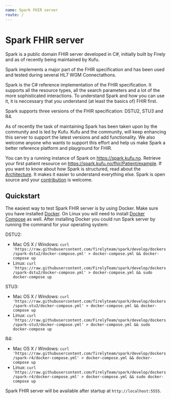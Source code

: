 ```yaml
---
name: Spark FHIR server
route: /
---
```


# Spark FHIR server
Spark is a public domain FHIR server developed in C#, initially built by Firely and as of recently being maintained by Kufu.

Spark implements a major part of the FHIR specification and has been used and tested during several HL7 WGM Connectathons.

Spark is the C# reference implementation of the FHIR specification. It supports all the resource types, all the search parameters and a lot of the more sophisticated interactions. To understand Spark and how you can use it, it is neccessary that you understand (at least the basics of) FHIR first.

Spark supports three versions of the FHIR specification: DSTU2, STU3 and R4. 

As of recently the task of maintaining Spark has been taken upon by the community and is led by Kufu.
Kufu and the community, will keep enhancing this server to support the latest versions and add functionality.
We also welcome anyone who wants to support this effort and help us make Spark a better reference
platform and playground for FHIR.

You can try a running instance of Spark on https://spark.kufu.no. Retrieve your first patient resource on https://spark.kufu.no/fhir/Patient/example. If you want to know about how Spark is structured, read about the [Architecture](./architecture). It makes it easier to understand everything else. Spark is open source and your [contribution](./Contribute) is welcome. 

## Quickstart
The easiest way to test Spark FHIR server is by using Docker. Make sure you have installed [Docker](https://docs.docker.com/install/). On Linux you will need to install [Docker Compose](https://docs.docker.com/compose/install/) as well. After installing Docker you could run Spark server by running the command for your operating system: 

DSTU2:
 * Mac OS X / Windows: `curl 'https://raw.githubusercontent.com/firelyteam/spark/develop/dockers/spark-dstu2/docker-compose.yml' > docker-compose.yml && docker-compose up`
 * Linux: `curl 'https://raw.githubusercontent.com/FirelyTeam/spark/develop/dockers/spark-dstu2/docker-compose.yml' > docker-compose.yml && sudo docker-compose up`

STU3:
 * Mac OS X / Windows: `curl 'https://raw.githubusercontent.com/firelyteam/spark/develop/dockers/spark-stu3/docker-compose.yml' > docker-compose.yml && docker-compose up`
 * Linux: `curl 'https://raw.githubusercontent.com/FirelyTeam/spark/develop/dockers/spark-stu3/docker-compose.yml' > docker-compose.yml && sudo docker-compose up`

R4:
 * Mac OS X / Windows: `curl 'https://raw.githubusercontent.com/firelyteam/spark/develop/dockers/spark-r4/docker-compose.yml' > docker-compose.yml && docker-compose up`
 * Linux: `curl 'https://raw.githubusercontent.com/FirelyTeam/spark/develop/dockers/spark-r4/docker-compose.yml' > docker-compose.yml && sudo docker-compose up`

Spark FHIR server will be available after startup at `http://localhost:5555`.
